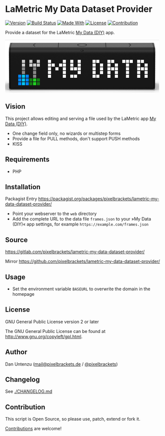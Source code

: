 # LaMetric My Data Dataset Provider

[![Version](https://img.shields.io/packagist/v/pixelbrackets/lametric-my-data-dataset-provider.svg?style=flat-square)](https://packagist.org/packages/pixelbrackets/lametric-my-data-dataset-provider/)
[![Build Status](https://img.shields.io/gitlab/pipeline/pixelbrackets/lametric-my-data-dataset-provider?style=flat-square)](https://gitlab.com/pixelbrackets/lametric-my-data-dataset-provider/pipelines)
[![Made With](https://img.shields.io/badge/made_with-php-blue?style=flat-square)](https://gitlab.com/pixelbrackets/lametric-my-data-dataset-provider#requirements)
[![License](https://img.shields.io/badge/license-gpl--2.0--or--later-blue.svg?style=flat-square)](https://spdx.org/licenses/GPL-2.0-or-later.html)
[![Contribution](https://img.shields.io/badge/contributions_welcome-%F0%9F%94%B0-brightgreen.svg?labelColor=brightgreen&style=flat-square)](https://gitlab.com/pixelbrackets/lametric-my-data-dataset-provider/-/blob/master/CONTRIBUTING.md)

Provide a dataset for the LaMetric
[My Data (DIY)](https://apps.lametric.com/apps/my_data__diy_/8942) app.

![Screenshot](./docs/screenshot.png)

## Vision

This project allows editing and serving a file used by the LaMetric app
[My Data (DIY)](https://apps.lametric.com/apps/my_data__diy_/8942).

- One change field only, no wizards or multistep forms
- Provide a file for PULL methods, don't support PUSH methods
- KISS

## Requirements

- PHP

## Installation

Packagist Entry https://packagist.org/packages/pixelbrackets/lametric-my-data-dataset-provider/

- Point your webserver to the `web` directory
- Add the complete URL to the data file `frames.json` to your »My Data (DIY)«
  app settings, for example `https://example.com/frames.json`

## Source

https://gitlab.com/pixelbrackets/lametric-my-data-dataset-provider/

Mirror https://github.com/pixelbrackets/lametric-my-data-dataset-provider/

## Usage

- Set the environment variable `BASEURL` to overwrite the domain in the homepage

## License

GNU General Public License version 2 or later

The GNU General Public License can be found at http://www.gnu.org/copyleft/gpl.html.

## Author

Dan Untenzu (<mail@pixelbrackets.de> / [@pixelbrackets](https://pixelbrackets.de))

## Changelog

See [./CHANGELOG.md](CHANGELOG.md)

## Contribution

This script is Open Source, so please use, patch, extend or fork it.

[Contributions](CONTRIBUTING.md) are welcome!
